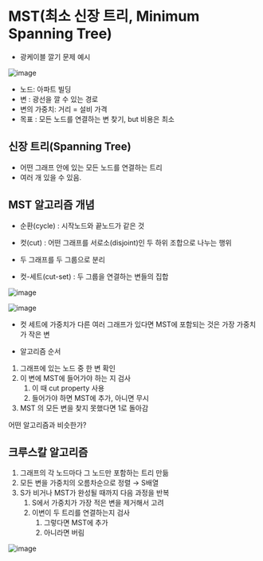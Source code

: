 # MST(최소 신장 트리, Minimum Spanning Tree)

- 광케이블 깔기 문제 예시

![image](https://github.com/user-attachments/assets/adacb816-21fe-4fb3-ae13-9dd714030339)


- 노드: 아파트 빌딩
- 변 : 광선을 깔 수 있는 경로
- 변의 가중치: 거리 = 설비 가격
- 목표 : 모든 노드를 연결하는 변 찾기, but 비용은 최소

## 신장 트리(Spanning Tree)

- 어떤 그래프 안에 있는 모든 노드를 연결하는 트리
- 여러 개 있을 수 있음.

## MST 알고리즘 개념

- 순환(cycle) : 시작노드와 끝노드가 같은 것


- 컷(cut) : 어떤 그래프를 서로소(disjoint)인 두 하위 조합으로 나누는 행위
- 두 그래프를 두 그룹으로 분리
- 컷-세트(cut-set) : 두 그룹을 연결하는 변들의 집합

![image](https://github.com/user-attachments/assets/49db402d-445e-4c38-9a20-1269308e6907)


![image](https://github.com/user-attachments/assets/ef82ffc8-c701-406f-af0b-85d0c1247f58)


- 컷 세트에 가중치가 다른 여러 그래프가 있다면 MST에 포함되는 것은 가장 가중치가 작은 변

- 알고리즘 순서
1. 그래프에 있는 노드 중 한 변 확인
2. 이 변에 MST에 들어가야 하는 지 검사
    1. 이 때 cut property 사용
    2. 들어가야 하면 MST에 추가, 아니면 무시
3. MST 의 모든 변을 찾지 못했다면 1로 돌아감

어떤 알고리즘과 비슷한가?

## 크루스칼 알고리즘

1. 그래프의 각 노드마다 그 노드만 포함하는 트리 만듦
2. 모든 변을 가중치의 오름차순으로 정렬 → S배열
3. S가 비거나 MST가 완성될 때까지 다음 과정을 반복
    1. S에서 가중치가 가장 적은 변을 제거해서 고려
    2. 이변이 두 트리를 연결하는지 검사
        1. 그렇다면 MST에 추가
        2. 아니라면 버림

![image](https://github.com/user-attachments/assets/00516b93-18f1-414a-844e-83adfd2792d4)

